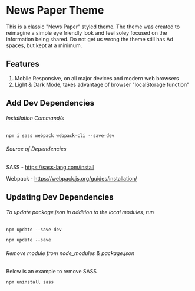 # News Paper Theme

This is a classic "News Paper" styled theme. The theme was created to reimagine a simple eye friendly look and feel soley focused on the information being shared. Do not get us wrong the theme still has Ad spaces, but kept at a minimum.

## Features
1. Mobile Responsive, on all major devices and modern web browsers
2. Light & Dark Mode, takes advantage of browser "localStorage function"


## Add Dev Dependencies
###### Installation Command/s

```
npm i sass webpack webpack-cli --save-dev
```

###### Source of Dependencies

SASS - https://sass-lang.com/install

Webpack - https://webpack.js.org/guides/installation/

## Updating Dev Dependencies 
###### To update package.json in addition to the local modules, run

```
npm update --save-dev

npm update --save
```

###### Remove module from node_modules & package.json

Below is an example to remove SASS

```
npm uninstall sass
```

